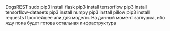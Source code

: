 DogsREST
sudo pip3 install flask
pip3 install tensorflow
pip3 install tensorflow-datasets
pip3 install numpy
pip3 install pillow
pip3 install requests
Простейшее апи для модели. На данный момент заглушка, ибо жду пока будет готова остальная инфраструктура 
